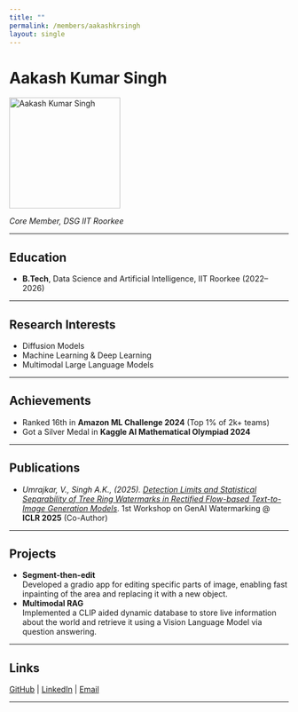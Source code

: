 ```yaml
---
title: ""
permalink: /members/aakashkrsingh
layout: single
---
```


# Aakash Kumar Singh

<img src="{{ site.baseurl }}/assets/images/members/y23/aakash.jpeg" width="200" height="200" alt="Aakash Kumar Singh">

*Core Member, DSG IIT Roorkee*

---

## Education  
- **B.Tech**, Data Science and Artificial Intelligence, IIT Roorkee (2022–2026)  

---

## Research Interests
- Diffusion Models
- Machine Learning & Deep Learning
- Multimodal Large Language Models

---

## Achievements

- Ranked 16th in **Amazon ML Challenge 2024** (Top 1% of 2k+ teams)
- Got a Silver Medal in **Kaggle AI Mathematical Olympiad 2024**

---

## Publications  
- *Umrajkar, V., Singh A.K., (2025). [Detection Limits and Statistical Separability of Tree Ring Watermarks in Rectified Flow-based Text-to-Image Generation Models](https://arxiv.org/abs/2504.03850)*. 1st Workshop on GenAI Watermarking @ **ICLR 2025** (Co-Author)

---

## Projects  
- **Segment-then-edit**  
  Developed a gradio app for editing specific parts of image, enabling fast inpainting of the area and replacing it with a new object.
- **Multimodal RAG**  
  Implemented a CLIP aided dynamic database to store live information about the world and retrieve it using a Vision Language Model via question answering.

---

## Links
[GitHub](https://github.com/aakashks) | [LinkedIn](https://www.linkedin.com/in/aakash-ks) | [Email](mailto:aakash_ks@mfs.iitr.ac.in)

---
